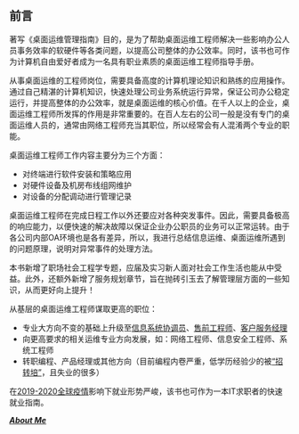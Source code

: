 ## 前言

著写《桌面运维管理指南》目的，是为了帮助桌面运维工程师解决一些影响办公人员事务效率的软硬件等各类问题，以提高公司整体的办公效率。同时，该书也可作为计算机自由爱好者成为一名具有职业素质的桌面运维工程师指导手册。

从事桌面运维的工程师岗位，需要具备高度的计算机理论知识和熟练的应用操作。通过自己精湛的计算机知识，快速处理公司业务系统运行异常，保证公司办公稳定运行，并提高整体的办公效率，就是桌面运维的核心价值。在千人以上的企业，桌面运维工程师所发挥的作用是非常重要的。在百人左右的公司一般是没有专门的桌面运维人员的，通常由网络工程师充当其职位，所以经常会有人混淆两个专业的职能。

桌面运维工程师工作内容主要分为三个方面：

* 对终端进行软件安装和策略应用
* 对硬件设备及机房布线组网维护
* 对设备的分配调动进行管理记录

桌面运维工程师在完成日程工作以外还要应对各种突发事件。因此，需要具备极高的响应能力，以便快速的解决故障以保证企业办公职员的业务可以正常运转。由于各公司内部OA环境也是各有差异，所以，我进行总结信息运维、桌面运维所遇到的问题原理，说明对异常事件的处理方法。

本书新增了职场社会工程学专题，应届及实习新人面对社会工作生活也能从中受益。此外，还额外新增了服务规划章节，旨在抛砖引玉去了解管理层方面的一些知识，从而更好向上提升！

从基层的桌面运维工程师谋取更高的职位：

* 专业大方向不变的基础上升级至[信息系统协调员](https://zhidao.baidu.com/question/1795030400048058347.html)、[售前工程师](https://baike.baidu.com/item/%E5%94%AE%E5%89%8D%E5%B7%A5%E7%A8%8B%E5%B8%88)、[客户服务经理](https://baike.baidu.com/item/%E5%AE%A2%E6%88%B7%E6%9C%8D%E5%8A%A1%E7%BB%8F%E7%90%86)
* 向更高要求的相关运维专业方向发展，如：网络工程师、信息安全工程师、系统工程师
* 转职编程、产品经理或其他方向（目前编程内卷严重，低学历经验少的被[“招转培”](/notice/ti-analysis.html)，且失业的很多）

在[2019-2020全球疫情](https://zh.wikipedia.org/zh-hans/2019冠状病毒病疫情)影响下就业形势严峻，该书也可作为一本IT求职者的快速就业指南。

***[About Me](https://hoochanlon.github.io/Hacking-AboutMe/)***